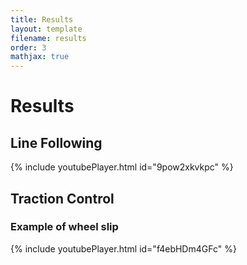```yaml
---
title: Results
layout: template
filename: results
order: 3
mathjax: true
--- 
```


# Results






## Line Following

{% include youtubePlayer.html id="9pow2xkvkpc" %}

## Traction Control

### Example of wheel slip

{% include youtubePlayer.html id="f4ebHDm4GFc" %}
